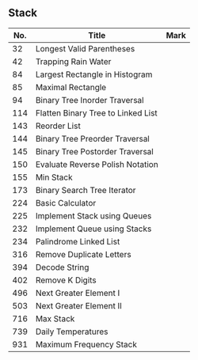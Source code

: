 ## Stack
| No. | Title                              | Mark |
|-----|------------------------------------|------|
| 32  | Longest Valid Parentheses          |      |
| 42  | Trapping Rain Water                |      |
| 84  | Largest Rectangle in Histogram     |      |
| 85  | Maximal Rectangle                  |      |
| 94  | Binary Tree Inorder Traversal      |      |
| 114 | Flatten Binary Tree to Linked List |      |
| 143 | Reorder List                       |      |
| 144 | Binary Tree Preorder Traversal     |      |
| 145 | Binary Tree Postorder Traversal    |      |
| 150 | Evaluate Reverse Polish Notation   |      |
| 155 | Min Stack                          |      |
| 173 | Binary Search Tree Iterator        |      |
| 224 | Basic Calculator                   |      |
| 225 | Implement Stack using Queues       |      |
| 232 | Implement Queue using Stacks       |      |
| 234 | Palindrome Linked List             |      |
| 316 | Remove Duplicate Letters           |      |
| 394 | Decode String                      |      |
| 402 | Remove K Digits                    |      |
| 496 | Next Greater Element I             |      |
| 503 | Next Greater Element II            |      |
| 716 | Max Stack                          |      |
| 739 | Daily Temperatures                 |      |
| 931 | Maximum Frequency Stack            |      |
